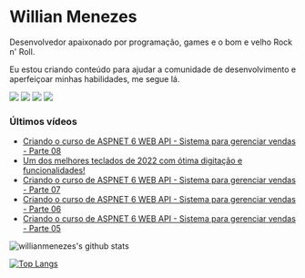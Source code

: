 # Willian Menezes

Desenvolvedor apaixonado por programação, games e o bom e velho Rock n' Roll.

Eu estou criando conteúdo para ajudar a comunidade de desenvolvimento e aperfeiçoar minhas habilidades, me segue lá.

[![](https://img.shields.io/youtube/channel/subscribers/UC0Vo6yL26XaraIjak87jDww?label=YouTube&style=social)](https://www.youtube.com/channel/UC0Vo6yL26XaraIjak87jDww)
[![](https://img.shields.io/github/followers/willianmenezes?style=social)](https://github.com/willianmenezes)
[![](https://img.shields.io/twitter/url?label=Twitter&logo=Twitter&style=social&url=https%3A%2F%2Ftwitter.com%2Fwmscode)](https://twitter.com/wmscode)
[![](https://img.shields.io/twitter/url?label=Linkedin&logo=Linkedin&style=social&url=https://google.com)](https://www.linkedin.com/in/willian-menezes-9932b1b9/)

### Últimos vídeos

<!-- YOUTUBE:START -->
- [Criando o curso de ASPNET 6 WEB API - Sistema para gerenciar vendas - Parte 08](https://www.youtube.com/watch?v=Q0h7j-1VpwY)
- [Um dos melhores teclados de 2022 com ótima digitação e funcionalidades!](https://www.youtube.com/watch?v=Z1i6iqdrgN4)
- [Criando o curso de ASPNET 6 WEB API - Sistema para gerenciar vendas - Parte 07](https://www.youtube.com/watch?v=wjk7EJLLVQ0)
- [Criando o curso de ASPNET 6 WEB API - Sistema para gerenciar vendas - Parte 06](https://www.youtube.com/watch?v=YkEZzrUwYZc)
- [Criando o curso de ASPNET 6 WEB API - Sistema para gerenciar vendas - Parte 05](https://www.youtube.com/watch?v=iR-AK8UOXfc)
<!-- YOUTUBE:END -->

![willianmenezes's github stats](https://github-readme-stats.vercel.app/api?username=willianmenezes&theme=dark&show_icons=true)

[![Top Langs](https://github-readme-stats.vercel.app/api/top-langs/?username=willianmenezes&layout=compact&theme=dark)](https://github.com/anuraghazra/github-readme-stats)
